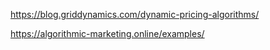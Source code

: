 https://blog.griddynamics.com/dynamic-pricing-algorithms/


https://algorithmic-marketing.online/examples/
